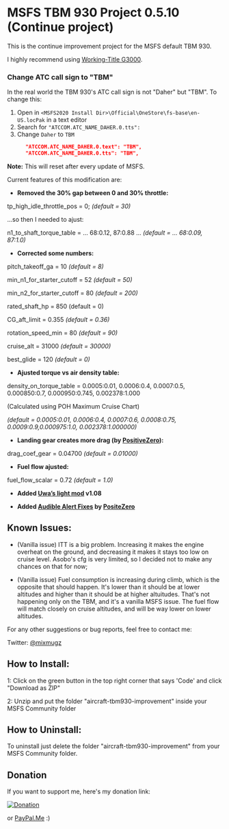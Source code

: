 # MSFS TBM 930 Project 0.5.10 (Continue project)

This is the continue improvement project for the MSFS default TBM 930.

I highly recommend using [Working-Title G3000](https://github.com/Working-Title-MSFS-Mods/fspackages).

### Change ATC call sign to "TBM"
In the real world the TBM 930's ATC call sign is not "Daher" but "TBM". To change this:
1. Open in `<MSFS2020 Install Dir>\Official\OneStore\fs-base\en-US.locPak` in a text editor
2. Search for `"ATCCOM.ATC_NAME_DAHER.0.tts":`
3. Change `Daher` to `TBM`

```json
      "ATCCOM.ATC_NAME_DAHER.0.text": "TBM",
      "ATCCOM.ATC_NAME_DAHER.0.tts": "TBM",
```
**Note:** This will reset after every update of MSFS.

Current features of this modification are:

* **Removed the 30% gap between 0 and 30% throttle:**

tp_high_idle_throttle_pos = 0; *(default = 30)*

...so then I needed to ajust:

n1_to_shaft_torque_table = ... 68:0.12, 87:0.88 ... *(default = ... 68:0.09, 87:1.0)*

* **Corrected some numbers:**

pitch_takeoff_ga = 10 *(default = 8)*

min_n1_for_starter_cutoff = 52 *(default = 50)*

min_n2_for_starter_cutoff = 80 *(default = 200)*

rated_shaft_hp = 850 (default = 0)

CG_aft_limit = 0.355 *(default = 0.36)*

rotation_speed_min = 80 *(default = 90)*

cruise_alt = 31000 *(default = 30000)*

best_glide = 120 *(default = 0)*

* **Ajusted torque vs air density table:**

density_on_torque_table = 0.0005:0.01, 0.0006:0.4, 0.0007:0.5, 0.000850:0.7, 0.000950:0.745, 0.002378:1.000

(Calculated using POH Maximum Cruise Chart)

*(default = 0.0005:0.01, 0.0006:0.4, 0.0007:0.6, 0.0008:0.75,  0.0009:0.9,0.000975:1.0, 0.002378:1.000000)*

* **Landing gear creates more drag (by [PositiveZero](https://forums.flightsimulator.com/u/positivezero/summary)):**

drag_coef_gear = 0.04700 *(default = 0.01000)*

* **Fuel flow ajusted:**

fuel_flow_scalar = 0.72 *(default = 1.0)*

* **Added [Uwa’s light mod](https://github.com/Uwajimaya/FS2020) v1.08**

* **Added [Audible Alert Fixes](https://forums.flightsimulator.com/t/tbm-930-audible-alert-fixes-updated/278815) by [PositeZero](https://forums.flightsimulator.com/u/positivezero/summary)**

## Known Issues:

- (Vanilla issue) ITT is a big problem. Increasing it makes the engine overheat on the ground, and decreasing it makes it stays too low on cruise level. Asobo's cfg is very limited, so I decided not to make any chances on that for now;

- (Vanilla issue) Fuel consumption is increasing during climb, which is the opposite that should happen. It's lower than it should be at lower altitudes and higher than it should be at higher altuitudes. That's not happening only on the TBM, and it's a vanilla MSFS issue. The fuel flow will match closely on cruise altitudes, and will be way lower on lower altitudes.

For any other suggestions or bug reports, feel free to contact me:

Twitter: [@mixmugz](https://twitter.com/mixmugz)

## How to Install:

1: Click on the green button in the top right corner that says 'Code' and click "Download as ZIP"

2: Unzip and put the folder "aircraft-tbm930-improvement" inside your MSFS Community folder

## How to Uninstall:

To uninstall just delete the folder "aircraft-tbm930-improvement" from your MSFS Community folder.

## Donation

If you want to support me, here's my donation link:

[![Donation](https://i.imgur.com/vQyI7N5.png)](https://www.buymeacoffee.com/mugz)

or [PayPal.Me](https://paypal.me/mixmugz) :)
